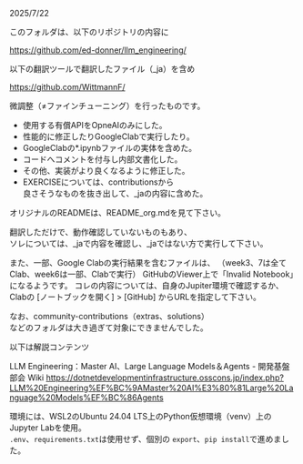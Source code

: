 2025/7/22

このフォルダは、以下のリポジトリの内容に

https://github.com/ed-donner/llm_engineering/

以下の翻訳ツールで翻訳したファイル（_ja）を含め

https://github.com/WittmannF/

微調整（≠ファインチューニング）を行ったものです。

- 使用する有償APIをOpneAIのみにした。
- 性能的に修正したりGoogleClabで実行したり。
- GoogleClabの*.ipynbファイルの実体を含めた。
- コードへコメントを付与し内部文書化した。
- その他、実装がより良くなるように修正した。
- EXERCISEについては、contributionsから  
良さそうなものを抜き出して、_jaの内容に含めた。

オリジナルのREADMEは、README_org.mdを見て下さい。

翻訳しただけで、動作確認していないものもあり、  
ソレについては、_jaで内容を確認し、_jaではない方で実行して下さい。

また、一部、Google Clabの実行結果を含むファイルは、
（week3、7は全てClab、week6は一部、Clabで実行）
GitHubのViewer上で「Invalid Notebook」になるようです。
コレの内容については、自身のJupiter環境で確認するか、
Clabの [ノートブックを開く] > [GitHub] からURLを指定して下さい。

なお、community-contributions（extras、solutions）  
などのフォルダは大き過ぎて対象にできませんでした。

以下は解説コンテンツ

LLM Engineering：Master AI、Large Language Models＆Agents - 開発基盤部会 Wiki
https://dotnetdevelopmentinfrastructure.osscons.jp/index.php?LLM%20Engineering%EF%BC%9AMaster%20AI%E3%80%81Large%20Language%20Models%EF%BC%86Agents

環境には、WSL2のUbuntu 24.04 LTS上のPython仮想環境（venv）上のJupyter Labを使用。  
`.env`、`requirements.txt`は使用せず、個別の `export`、`pip install`で進めました。